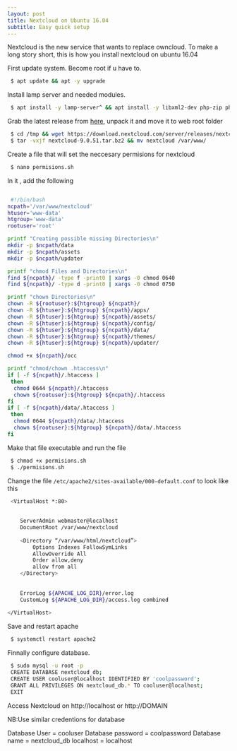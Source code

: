 ```yaml
---
layout: post
title: Nextcloud on Ubuntu 16.04
subtitle: Easy quick setup
---
```


Nextcloud is the new service that wants to replace owncloud. To make a long story short, this is how you install nextcloud on ubuntu 16.04

First update system. Become root if u have to.

```bash
 $ apt update && apt -y upgrade
```

Install lamp server and needed modules.

```bash
 $ apt install -y lamp-server^ && apt install -y libxml2-dev php-zip php-dom php-xmlwriter php-xmlreader php-gd php-curl php-mbstring && sudo a2enmod rewrite
```

Grab the latest release from <a href="https://nextcloud.com/install/#instructions-server">here</a>, unpack it and move it to web root folder

```bash
 $ cd /tmp && wget https://download.nextcloud.com/server/releases/nextcloud-9.0.51.tar.bz2
 $ tar -vxjf nextcloud-9.0.51.tar.bz2 && mv nextcloud /var/www/
```

Create a file that will set the neccesary permisions for nextcloud

```bash
 $ nano permisions.sh
```
In it , add the following 

```bash

 #!/bin/bash
ncpath='/var/www/nextcloud'
htuser='www-data'
htgroup='www-data'
rootuser='root'

printf "Creating possible missing Directories\n"
mkdir -p $ncpath/data
mkdir -p $ncpath/assets
mkdir -p $ncpath/updater

printf "chmod Files and Directories\n"
find ${ncpath}/ -type f -print0 | xargs -0 chmod 0640
find ${ncpath}/ -type d -print0 | xargs -0 chmod 0750

printf "chown Directories\n"
chown -R ${rootuser}:${htgroup} ${ncpath}/
chown -R ${htuser}:${htgroup} ${ncpath}/apps/
chown -R ${htuser}:${htgroup} ${ncpath}/assets/
chown -R ${htuser}:${htgroup} ${ncpath}/config/
chown -R ${htuser}:${htgroup} ${ncpath}/data/
chown -R ${htuser}:${htgroup} ${ncpath}/themes/
chown -R ${htuser}:${htgroup} ${ncpath}/updater/

chmod +x ${ncpath}/occ

printf "chmod/chown .htaccess\n"
if [ -f ${ncpath}/.htaccess ]
 then
  chmod 0644 ${ncpath}/.htaccess
  chown ${rootuser}:${htgroup} ${ncpath}/.htaccess
fi
if [ -f ${ncpath}/data/.htaccess ]
 then
  chmod 0644 ${ncpath}/data/.htaccess
  chown ${rootuser}:${htgroup} ${ncpath}/data/.htaccess
fi

```

Make that file executable and run the file

```bash
 $ chmod +x permisions.sh
 $ ./permisions.sh
```
Change the file ```/etc/apache2/sites-available/000-default.conf``` to look like this

```bash
 <VirtualHost *:80>
 
 
    ServerAdmin webmaster@localhost
    DocumentRoot /var/www/nextcloud
 
    <Directory “/var/www/html/nextcloud”>
        Options Indexes FollowSymLinks
        AllowOverride All
        Order allow,deny
        allow from all
    </Directory>
 
 
    ErrorLog ${APACHE_LOG_DIR}/error.log
    CustomLog ${APACHE_LOG_DIR}/access.log combined
 
</VirtualHost>
```

Save and restart apache

```bash
 $ systemctl restart apache2
```

Finnally configure database.


```bash
 $ sudo mysql -u root -p
 CREATE DATABASE nextcloud_db;
 CREATE USER cooluser@localhost IDENTIFIED BY 'coolpassword';
 GRANT ALL PRIVILEGES ON nextcloud_db.* TO cooluser@localhost;
 EXIT
```

Access Nextcloud on http://localhost or http://DOMAIN

NB:Use similar credentions for database

 Database User = cooluser
 Database password = coolpassword
 Database name = nextcloud_db
 localhost = localhost










